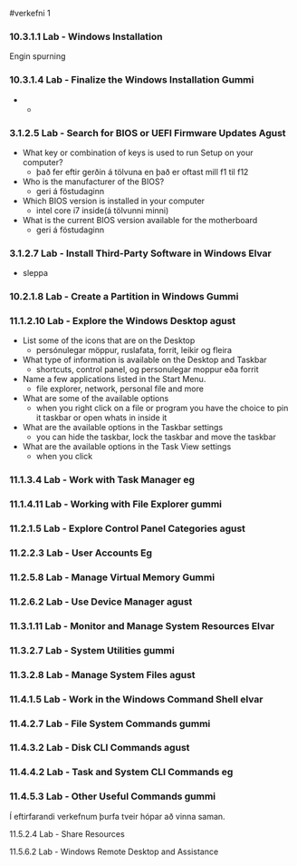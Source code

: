 #verkefni 1

### 10.3.1.1 Lab - Windows Installation

Engin spurning
### 10.3.1.4 Lab - Finalize the Windows Installation Gummi
* 
  * 

### 3.1.2.5 Lab - Search for BIOS or UEFI Firmware Updates Agust
* What key or combination of keys is used to run Setup on your computer?
  * það fer eftir gerðin á tölvuna en það er oftast mill f1 til f12
* Who is the manufacturer of the BIOS?
  *  geri á föstudaginn
* Which BIOS version is installed in your computer
  * intel core i7 inside(á tölvunni minni)
* What is the current BIOS version available for the motherboard
  * geri á föstudaginn

### 3.1.2.7 Lab - Install Third-Party Software in Windows Elvar
* sleppa 

### 10.2.1.8 Lab - Create a Partition in Windows Gummi

### 11.1.2.10 Lab - Explore the Windows Desktop agust
* List some of the icons that are on the Desktop
  * persónulegar möppur, ruslafata, forrit, leikir og  fleira
* What type of information is available on the Desktop and Taskbar
  * shortcuts, control panel, og personulegar moppur eða forrit
* Name a few applications listed in the Start Menu.
  * file explorer, network, personal file and more
* What are some of the available options
  * when you right click on a file or program you have the choice to pin it taskbar or open whats in inside it
* What are the available options in the Taskbar settings
  *  you can hide the taskbar, lock the taskbar and move the taskbar
* What are the available options in the Task View settings
  * when you click 

### 11.1.3.4 Lab - Work with Task Manager eg

### 11.1.4.11 Lab - Working with File Explorer gummi

### 11.2.1.5 Lab - Explore Control Panel Categories agust

### 11.2.2.3 Lab - User Accounts Eg

### 11.2.5.8 Lab - Manage Virtual Memory Gummi

### 11.2.6.2 Lab - Use Device Manager agust

### 11.3.1.11 Lab - Monitor and Manage System Resources Elvar

### 11.3.2.7 Lab - System Utilities gummi

### 11.3.2.8 Lab - Manage System Files agust

### 11.4.1.5 Lab - Work in the Windows Command Shell elvar

### 11.4.2.7 Lab - File System Commands gummi

### 11.4.3.2 Lab - Disk CLI Commands agust

### 11.4.4.2 Lab - Task and System CLI Commands eg

### 11.4.5.3 Lab - Other Useful Commands gummi

Í eftirfarandi verkefnum þurfa tveir hópar að vinna saman.

11.5.2.4 Lab - Share Resources

11.5.6.2 Lab - Windows Remote Desktop and Assistance
